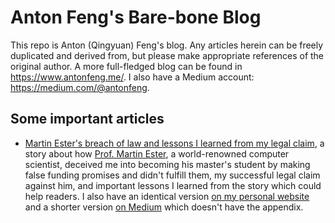 # Anton Feng's Bare-bone Blog
This repo is Anton (Qingyuan) Feng's blog. Any articles herein can be freely duplicated and derived from, but please make appropriate references of the original author. A more full-fledged blog can be found in https://www.antonfeng.me/. I also have a Medium account: https://medium.com/@antonfeng.

## Some important articles
- [Martin Ester's breach of law and lessons I learned from my legal claim](https://github.com/simonfqy/bare_bone_blog/blob/main/About%20Martin%20Ester%20and%20Academia/Martin%20Ester's%20breach%20of%20law%20and%20lessons%20I%20learned%20from%20my%20legal%20claim.md), a story about how [Prof. Martin Ester](https://en.wikipedia.org/wiki/Martin_Ester), a world-renowned computer scientist, deceived me into becoming his master's student by making false funding promises and didn't fulfill them, my successful legal claim against him, and important lessons I learned from the story which could help readers. I also have an identical version [on my personal website](https://www.antonfeng.me/martin-esters-breach-of-law-and-lessons-i-learned) and a shorter version [on Medium](https://antonfeng.medium.com/martin-esters-breach-of-law-and-lessons-i-learned-from-my-legal-claim-7fdc964e8500?source=friends_link&sk=a0e0f646d00f85686031fd29623badaa) which doesn't have the appendix.
